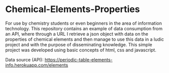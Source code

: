 # Chemical-Elements-Properties

For use by chemistry students or even beginners in the area of information technology.
This repository contains an example of data consumption from an API, where through a URL I retrieve a json object with data on the properties of chemical elements and then manage to use this data in a ludic project and with the purpose of disseminating knowledge.
This simple project was developed using basic concepts of html, css and javascript.

Data source (API): https://periodic-table-elements-info.herokuapp.com/elements
